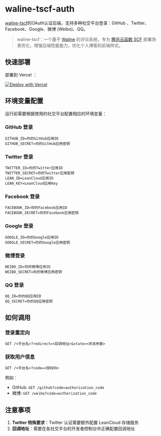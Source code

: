 # waline-tscf-auth

[waline-tscf](https://github.com/abiscuitx/waline-tscf)的OAuth认证后端，支持多种社交平台登录：GitHub
、Twitter、Facebook、Google、微博 (Weibo)、QQ。

> waline-tscf：一个基于 [Waline](https://github.com/walinejs/waline) 的评论系统，专为 [腾讯云函数 SCF](https://cloud.tencent.com/product/scf) 部署场景优化，增强后端性能能力，优化个人博客的前端样式。

## 快速部署

部署到 Vercel ：

[![Deploy with Vercel](https://vercel.com/button)](https://vercel.com/import/project?template=https://github.com/abiscuitx/waline-tscf-auth)

## 环境变量配置

运行前需要根据使用的社交平台配置相应的环境变量：

### GitHub 登录
```
GITHUB_ID=你的GitHub应用ID
GITHUB_SECRET=你的GitHub应用密钥
```

### Twitter 登录  
```
TWITTER_ID=你的Twitter应用ID
TWITTER_SECRET=你的Twitter应用密钥
LEAN_ID=LeanCloud应用ID
LEAN_KEY=LeanCloud应用Key
```

### Facebook 登录
```
FACEBOOK_ID=你的Facebook应用ID
FACEBOOK_SECRET=你的Facebook应用密钥
```

### Google 登录
```
GOOGLE_ID=你的Google应用ID
GOOGLE_SECRET=你的Google应用密钥
```

### 微博登录
```
WEIBO_ID=你的微博应用ID
WEIBO_SECRET=你的微博应用密钥
```

### QQ 登录
```
QQ_ID=你的QQ应用ID
QQ_SECRET=你的QQ应用密钥
```

## 如何调用


### 登录重定向
```
GET /<平台名>?redirect=<回调地址>&state=<状态参数>
```

### 获取用户信息
```
GET /<平台名>?code=<授权码>
```

例如：
- GitHub: `GET /github?code=authorization_code`
- 微博: `GET /weibo?code=authorization_code`

## 注意事项

1. **Twitter 特殊要求**：Twitter 认证需要额外配置 LeanCloud 存储服务
2. **回调地址**：需要在各社交平台的开发者控制台中正确配置回调地址
